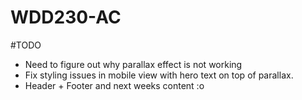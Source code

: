 # WDD230-AC
 
#TODO
- Need to figure out why parallax effect is not working
- Fix styling issues in mobile view with hero text on top of parallax.
- Header + Footer and next weeks content :o